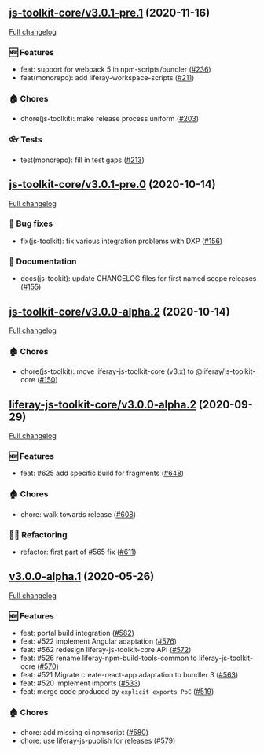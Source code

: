 ## [js-toolkit-core/v3.0.1-pre.1](https://github.com/liferay/liferay-frontend-projects/tree/js-toolkit-core/v3.0.1-pre.1) (2020-11-16)

[Full changelog](https://github.com/liferay/liferay-frontend-projects/compare/js-toolkit-core/v3.0.1-pre.0...js-toolkit-core/v3.0.1-pre.1)

### :new: Features

-   feat: support for webpack 5 in npm-scripts/bundler ([\#236](https://github.com/liferay/liferay-frontend-projects/pull/236))
-   feat(monorepo): add liferay-workspace-scripts ([\#211](https://github.com/liferay/liferay-frontend-projects/pull/211))

### :house: Chores

-   chore(js-toolkit): make release process uniform ([\#203](https://github.com/liferay/liferay-frontend-projects/pull/203))

### :eyeglasses: Tests

-   test(monorepo): fill in test gaps ([\#213](https://github.com/liferay/liferay-frontend-projects/pull/213))

## [js-toolkit-core/v3.0.1-pre.0](https://github.com/liferay/liferay-frontend-projects/tree/js-toolkit-core/v3.0.1-pre.0) (2020-10-14)

[Full changelog](https://github.com/liferay/liferay-frontend-projects/compare/js-toolkit-core/v3.0.0-alpha.2...js-toolkit-core/v3.0.1-pre.0)

### :wrench: Bug fixes

-   fix(js-toolkit): fix various integration problems with DXP ([\#156](https://github.com/liferay/liferay-frontend-projects/pull/156))

### :book: Documentation

-   docs(js-tookit): update CHANGELOG files for first named scope releases ([\#155](https://github.com/liferay/liferay-frontend-projects/pull/155))

## [js-toolkit-core/v3.0.0-alpha.2](https://github.com/liferay/liferay-frontend-projects/tree/js-toolkit-core/v3.0.0-alpha.2) (2020-10-14)

[Full changelog](https://github.com/liferay/liferay-frontend-projects/compare/liferay-js-toolkit-core/v3.0.0-alpha.2...js-toolkit-core/v3.0.0-alpha.2)

### :house: Chores

-   chore(js-toolkit): move liferay-js-toolkit-core (v3.x) to @liferay/js-toolkit-core ([\#150](https://github.com/liferay/liferay-frontend-projects/pull/150))

## [liferay-js-toolkit-core/v3.0.0-alpha.2](https://github.com/liferay/liferay-js-toolkit/tree/liferay-js-toolkit-core/v3.0.0-alpha.2) (2020-09-29)

[Full changelog](https://github.com/liferay/liferay-js-toolkit/compare/liferay-js-toolkit-core/v3.0.0-alpha.1...liferay-js-toolkit-core/v3.0.0-alpha.2)

### :new: Features

-   feat: #625 add specific build for fragments ([\#648](https://github.com/liferay/liferay-js-toolkit/pull/648))

### :house: Chores

-   chore: walk towards release ([\#608](https://github.com/liferay/liferay-js-toolkit/pull/608))

### :woman_juggling: Refactoring

-   refactor: first part of #565 fix ([\#611](https://github.com/liferay/liferay-js-toolkit/pull/611))

## [v3.0.0-alpha.1](https://github.com/liferay/liferay-js-toolkit/tree/v3.0.0-alpha.1) (2020-05-26)

[Full changelog](https://github.com/liferay/liferay-js-toolkit/compare/v2.18.2...v3.0.0-alpha.1)

### :new: Features

-   feat: portal build integration ([\#582](https://github.com/liferay/liferay-js-toolkit/pull/582))
-   feat: #522 implement Angular adaptation ([\#576](https://github.com/liferay/liferay-js-toolkit/pull/576))
-   feat: #562 redesign liferay-js-toolkit-core API ([\#572](https://github.com/liferay/liferay-js-toolkit/pull/572))
-   feat: #526 rename liferay-npm-build-tools-common to liferay-js-toolkit-core ([\#570](https://github.com/liferay/liferay-js-toolkit/pull/570))
-   feat: #521 Migrate create-react-app adaptation to bundler 3 ([\#563](https://github.com/liferay/liferay-js-toolkit/pull/563))
-   feat: #520 Implement imports ([\#533](https://github.com/liferay/liferay-js-toolkit/pull/533))
-   feat: merge code produced by `explicit exports PoC` ([\#519](https://github.com/liferay/liferay-js-toolkit/pull/519))

### :house: Chores

-   chore: add missing ci npmscript ([\#580](https://github.com/liferay/liferay-js-toolkit/pull/580))
-   chore: use liferay-js-publish for releases ([\#579](https://github.com/liferay/liferay-js-toolkit/pull/579))
